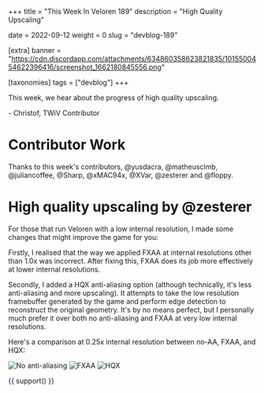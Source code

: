 +++
title = "This Week In Veloren 189"
description = "High Quality Upscaling"

date = 2022-09-12
weight = 0
slug = "devblog-189"

[extra]
banner = "https://cdn.discordapp.com/attachments/634860358623821835/1015500454622396416/screenshot_1662180845556.png"

[taxonomies]
tags = ["devblog"]
+++

This week, we hear about the progress of high quality upscaling.

\- Christof, TWiV Contributor

# Contributor Work

Thanks to this week's contributors, @yusdacra, @matheusclmb, @juliancoffee,
@Sharp, @xMAC94x, @XVar, @zesterer and @floppy.

# High quality upscaling by @zesterer

For those that run Veloren with a low internal resolution, I made some changes
that might improve the game for you:

Firstly, I realised that the way we applied FXAA at internal resolutions other
than 1.0x was incorrect.  After fixing this, FXAA does its job more effectively
at lower internal resolutions.

Secondly, I added a HQX anti-aliasing option (although technically, it's less
anti-aliasing and more upscaling).  It attempts to take the low resolution
framebuffer generated by the game and perform edge detection to reconstruct the
original geometry.  It's by no means perfect, but I personally much prefer it
over both no anti-aliasing and FXAA at very low internal resolutions.

Here's a comparison at 0.25x internal resolution between no-AA, FXAA, and HQX:

![No anti-aliasing](https://cdn.discordapp.com/attachments/597826574095613962/1018197008814710938/screenshot_1662827063679.png)
![FXAA](https://cdn.discordapp.com/attachments/597826574095613962/1018197009427075172/screenshot_1662827068374.png)
![HQX](https://cdn.discordapp.com/attachments/597826574095613962/1018197010236579920/screenshot_1662827072615.png)

{{ support() }}
